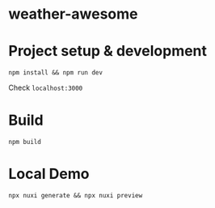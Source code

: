 # weather-awesome

# Project setup & development

`npm install && npm run dev`

Check `localhost:3000`

# Build

`npm build`

# Local Demo

`npx nuxi generate && npx nuxi preview`
